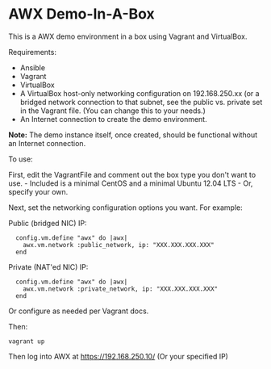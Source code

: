 AWX Demo-In-A-Box
=================

This is a AWX demo environment in a box using Vagrant and VirtualBox.

Requirements:

- Ansible
- Vagrant
- VirtualBox
- A VirtualBox host-only networking configuration on 192.168.250.xx (or a bridged 
	network connection to that subnet, see the public vs. private set in the 
	Vagrant file. (You can change this to your needs.)
- An Internet connection to create the demo environment.

**Note:** The demo instance itself, once created, should be functional without
an Internet connection. 

To use:

First, edit the VagrantFile and comment out the box type you don't want to use.
	- Included is a minimal CentOS and a minimal Ubuntu 12.04 LTS
	- Or, specify your own.

Next, set the networking configuration options you want.  For example:

Public (bridged NIC) IP:
```
  config.vm.define "awx" do |awx|
    awx.vm.network :public_network, ip: "XXX.XXX.XXX.XXX"
  end
```
Private (NAT'ed NIC) IP:
```
  config.vm.define "awx" do |awx|
    awx.vm.network :private_network, ip: "XXX.XXX.XXX.XXX"
  end
```
Or configure as needed per Vagrant docs.

Then:
```
vagrant up
```

Then log into AWX at https://192.168.250.10/ (Or your specified IP)